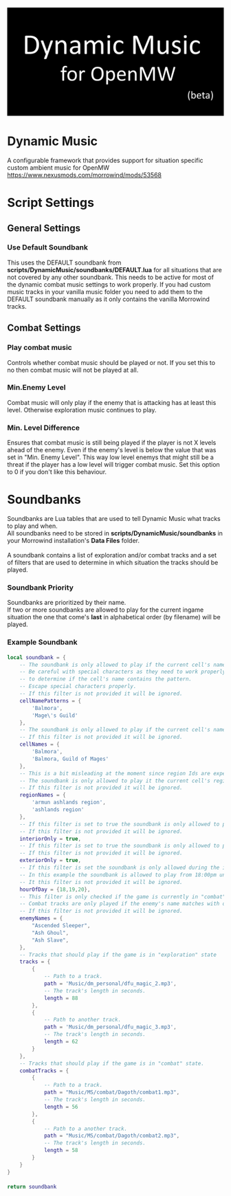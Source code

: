 ![Logo](LOGO.webp)
# Dynamic Music
A configurable framework that provides support for situation specific custom ambient music for OpenMW  
https://www.nexusmods.com/morrowind/mods/53568


# Script Settings
## General Settings
### Use Default Soundbank
This uses the DEFAULT soundbank from **scripts/DynamicMusic/soundbanks/DEFAULT.lua** for all situations that are not covered by any other soundbank. This needs to be active for most of the dynamic combat music settings to work properly.
If you had custom music tracks in your vanilla music folder you need to add them to the DEFAULT soundbank manually as it only contains the vanilla Morrowind tracks.

## Combat Settings
### Play combat music
Controls whether combat music should be played or not.
If you set this to no then combat music will not be played at all.

### Min.Enemy Level
Combat music will only play if the enemy that is attacking has at least this level. Otherwise exploration music continues to play.

### Min. Level Difference
Ensures that combat music is still being played if the player is not X levels ahead of the enemy.
Even if the enemy's level is below the value that was set in "Min. Enemy Level".
This way low level enemys that might still be a threat if the player has a low level will trigger combat music.
Set this option to 0 if you don't like this behaviour.

# Soundbanks
Soundbanks are Lua tables that are used to tell Dynamic Music what tracks to play and when.\
All soundbanks need to be stored in **scripts/DynamicMusic/soundbanks** in your Morrowind installation's **Data Files** folder.\
 \
A soundbank contains a list of exploration and/or combat tracks and a set of filters that are used to determine in which situation the tracks should be played.

### Soundbank Priority
Soundbanks are prioritized by their name.\
If two or more soundbanks are allowed to play for the current ingame situation the one that come's **last** in alphabetical order (by filename) will be played.

### Example Soundbank

```lua
local soundbank = {
    -- The soundbank is only allowed to play if the current cell's name contains one or more of the strings listed in this filter
    -- Be careful with special characters as they need to work properly with Lua's string.gmatch function which is used
    -- to determine if the cell's name contains the pattern.
    -- Escape special characters properly.
    -- If this filter is not provided it will be ignored.
    cellNamePatterns = {
        'Balmora',
        'Mage\'s Guild'
    },
    -- The soundbank is only allowed to play if the current cell's name exactly matches with one or more of the strings listed in this filter.
    -- If this filter is not provided it will be ignored.
    cellNames = {
        'Balmora',
        'Balmora, Guild of Mages'
    },
    -- This is a bit misleading at the moment since region Ids are expected here instead of region names.
    -- The soundbank is only allowed to play it the current cell's region id matches one of the region Ids listed in this filter.
    -- If this filter is not provided it will be ignored.
    regionNames = {
        'armun ashlands region',
        'ashlands region'
    },
    -- If this filter is set to true the soundbank is only allowed to play if the current cell is an interior cell.
    -- If this filter is not provided it will be ignored.
    interiorOnly = true,
    -- If this filter is set to true the soundbank is only allowed to play if the current cell is an exterior cell.
    -- If this filter is not provided it will be ignored.
    exteriorOnly = true,
    -- If this filter is set the soundbank is only allowed during the ingame hours in the list.
    -- In this example the soundbank is allowed to play from 18:00pm until 21:00pm
    -- It this filter is not provided it will be ignored.
    hourOfDay = {18,19,20},
    -- This filter is only checked if the game is currently in "combat" state.
    -- Combat tracks are only played if the enemy's name matches with one of the strings listed in this filter.
    -- If this filter is not provided it will be ignored.
    enemyNames = {
        "Ascended Sleeper",
        "Ash Ghoul",
        "Ash Slave",
    },
    -- Tracks that should play if the game is in "exploration" state
    tracks = {
        {
            -- Path to a track.
            path = 'Music/dm_personal/dfu_magic_2.mp3',
            -- The track's length in seconds.
            length = 88
        },
        {
            -- Path to another track.
            path = 'Music/dm_personal/dfu_magic_3.mp3',
            -- The track's length in seconds.
            length = 62
        }
    },
    -- Tracks that should play if the game is in "combat" state.
    combatTracks = {
        {
            -- Path to a track.
            path = "Music/MS/combat/Dagoth/combat1.mp3",
            -- The track's length in seconds.
            length = 56
        },
        {
            -- Path to a another track.
            path = "Music/MS/combat/Dagoth/combat2.mp3",
            -- The track's length in seconds.
            length = 58
        }
    }
}

return soundbank
```
